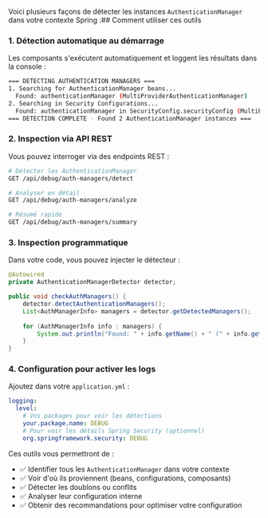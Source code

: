 Voici plusieurs façons de détecter les instances `AuthenticationManager` dans votre contexte Spring :## Comment utiliser ces outils

### 1. **Détection automatique au démarrage**
Les composants s'exécutent automatiquement et loggent les résultats dans la console :

```bash
=== DETECTING AUTHENTICATION MANAGERS ===
1. Searching for AuthenticationManager beans...
  Found: authenticationManager (MultiProviderAuthenticationManager)
2. Searching in Security Configurations...
  Found: authenticationManager in SecurityConfig.securityConfig (MultiProviderAuthenticationManager)
=== DETECTION COMPLETE - Found 2 AuthenticationManager instances ===
```

### 2. **Inspection via API REST**
Vous pouvez interroger via des endpoints REST :

```bash
# Détecter les AuthenticationManager
GET /api/debug/auth-managers/detect

# Analyser en détail
GET /api/debug/auth-managers/analyze

# Résumé rapide
GET /api/debug/auth-managers/summary
```

### 3. **Inspection programmatique**
Dans votre code, vous pouvez injecter le détecteur :

```java
@Autowired
private AuthenticationManagerDetector detector;

public void checkAuthManagers() {
    detector.detectAuthenticationManagers();
    List<AuthManagerInfo> managers = detector.getDetectedManagers();
    
    for (AuthManagerInfo info : managers) {
        System.out.println("Found: " + info.getName() + " (" + info.getType() + ")");
    }
}
```

### 4. **Configuration pour activer les logs**
Ajoutez dans votre `application.yml` :

```yaml
logging:
  level:
    # Vos packages pour voir les détections
    your.package.name: DEBUG
    # Pour voir les détails Spring Security (optionnel)
    org.springframework.security: DEBUG
```

Ces outils vous permettront de :
- ✅ Identifier tous les `AuthenticationManager` dans votre contexte
- ✅ Voir d'où ils proviennent (beans, configurations, composants)
- ✅ Détecter les doublons ou conflits
- ✅ Analyser leur configuration interne
- ✅ Obtenir des recommandations pour optimiser votre configuration
